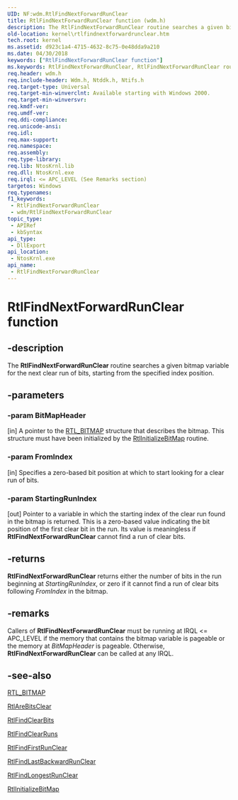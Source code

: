```yaml
---
UID: NF:wdm.RtlFindNextForwardRunClear
title: RtlFindNextForwardRunClear function (wdm.h)
description: The RtlFindNextForwardRunClear routine searches a given bitmap variable for the next clear run of bits, starting from the specified index position.
old-location: kernel\rtlfindnextforwardrunclear.htm
tech.root: kernel
ms.assetid: d923c1a4-4715-4632-8c75-0e48dda9a210
ms.date: 04/30/2018
keywords: ["RtlFindNextForwardRunClear function"]
ms.keywords: RtlFindNextForwardRunClear, RtlFindNextForwardRunClear routine [Kernel-Mode Driver Architecture], k109_3625ede2-f1b5-495d-9b79-2063e0daa567.xml, kernel.rtlfindnextforwardrunclear, wdm/RtlFindNextForwardRunClear
req.header: wdm.h
req.include-header: Wdm.h, Ntddk.h, Ntifs.h
req.target-type: Universal
req.target-min-winverclnt: Available starting with Windows 2000.
req.target-min-winversvr: 
req.kmdf-ver: 
req.umdf-ver: 
req.ddi-compliance: 
req.unicode-ansi: 
req.idl: 
req.max-support: 
req.namespace: 
req.assembly: 
req.type-library: 
req.lib: NtosKrnl.lib
req.dll: NtosKrnl.exe
req.irql: <= APC_LEVEL (See Remarks section)
targetos: Windows
req.typenames: 
f1_keywords:
 - RtlFindNextForwardRunClear
 - wdm/RtlFindNextForwardRunClear
topic_type:
 - APIRef
 - kbSyntax
api_type:
 - DllExport
api_location:
 - NtosKrnl.exe
api_name:
 - RtlFindNextForwardRunClear
---
```


# RtlFindNextForwardRunClear function


## -description

The <b>RtlFindNextForwardRunClear</b> routine searches a given bitmap variable for the next clear run of bits, starting from the specified index position.

## -parameters

### -param BitMapHeader 

[in]
A pointer to the <a href="/windows-hardware/drivers/kernel/eprocess">RTL_BITMAP</a> structure that describes the bitmap. This structure must have been initialized by the <a href="/windows-hardware/drivers/ddi/wdm/nf-wdm-rtlinitializebitmap">RtlInitializeBitMap</a> routine.

### -param FromIndex 

[in]
Specifies a zero-based bit position at which to start looking for a clear run of bits.

### -param StartingRunIndex 

[out]
Pointer to a variable in which the starting index of the clear run found in the bitmap is returned. This is a zero-based value indicating the bit position of the first clear bit in the run. Its value is meaningless if <b>RtlFindNextForwardRunClear</b> cannot find a run of clear bits.

## -returns

<b>RtlFindNextForwardRunClear</b> returns either the number of bits in the run beginning at <i>StartingRunIndex</i>, or zero if it cannot find a run of clear bits following <i>FromIndex</i> in the bitmap.

## -remarks

Callers of <b>RtlFindNextForwardRunClear</b> must be running at IRQL <= APC_LEVEL if the memory that contains the bitmap variable is pageable or the memory at <i>BitMapHeader</i> is pageable. Otherwise, <b>RtlFindNextForwardRunClear</b> can be called at any IRQL.

## -see-also

<a href="/windows-hardware/drivers/kernel/eprocess">RTL_BITMAP</a>



<a href="/windows-hardware/drivers/ddi/wdm/nf-wdm-rtlarebitsclear">RtlAreBitsClear</a>



<a href="/windows-hardware/drivers/ddi/wdm/nf-wdm-rtlfindclearbits">RtlFindClearBits</a>



<a href="/windows-hardware/drivers/ddi/wdm/nf-wdm-rtlfindclearruns">RtlFindClearRuns</a>



<a href="/windows-hardware/drivers/ddi/wdm/nf-wdm-rtlfindfirstrunclear">RtlFindFirstRunClear</a>



<a href="/windows-hardware/drivers/ddi/wdm/nf-wdm-rtlfindlastbackwardrunclear">RtlFindLastBackwardRunClear</a>



<a href="/windows-hardware/drivers/ddi/wdm/nf-wdm-rtlfindlongestrunclear">RtlFindLongestRunClear</a>



<a href="/windows-hardware/drivers/ddi/wdm/nf-wdm-rtlinitializebitmap">RtlInitializeBitMap</a>